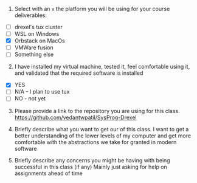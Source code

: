 1. Select with an `x` the platform you will be using for your course deliverables: 
- [ ] drexel's tux cluster
- [ ] WSL on Windows
- [x] Orbstack on MacOs
- [ ] VMWare fusion 
- [ ] Something else 

2. I have installed my virtual machine, tested it, feel comfortable using it, and validated that the required software is installed 
- [x] YES 
- [ ] N/A - I plan to use tux 
- [ ] NO - not yet

3. Please provide a link to the repository you are using for this class.
https://github.com/vedantwpatil/SysProg-Drexel

4. Briefly describe what you want to get our of this class. 
I want to get a better understanding of the lower levels of my computer and get more comfortable with the abstractions we take for granted in modern software 

5. Briefly describe any concerns you might be having with being successful in this class (if any) 
Mainly just asking for help on assignments ahead of time 
